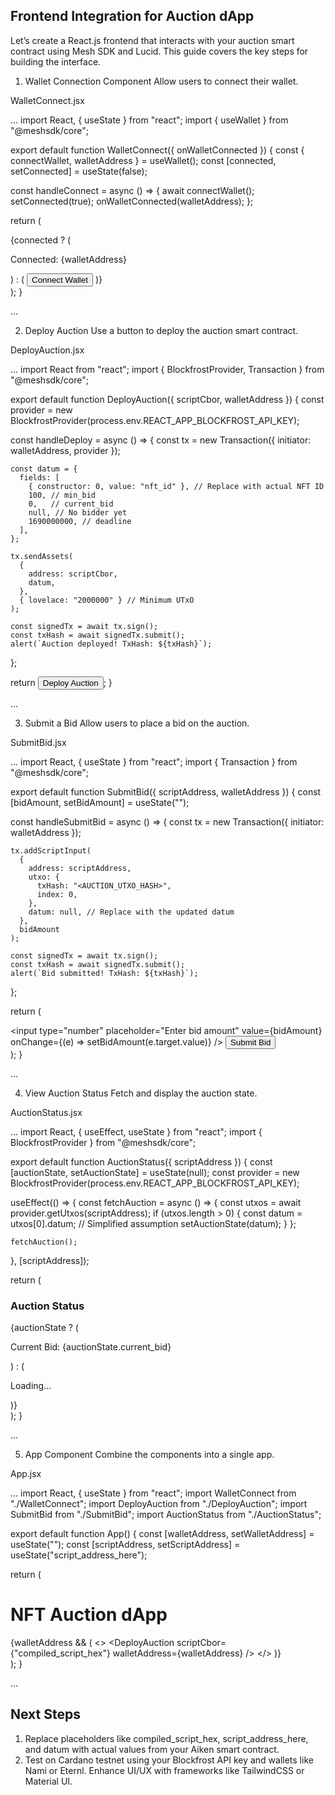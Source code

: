 ## Frontend Integration for Auction dApp
Let’s create a React.js frontend that interacts with your auction smart contract using Mesh SDK and Lucid.
This guide covers the key steps for building the interface.

1. Wallet Connection Component
Allow users to connect their wallet.

WalletConnect.jsx

...
import React, { useState } from "react";
import { useWallet } from "@meshsdk/core";

export default function WalletConnect({ onWalletConnected }) {
  const { connectWallet, walletAddress } = useWallet();
  const [connected, setConnected] = useState(false);

  const handleConnect = async () => {
    await connectWallet();
    setConnected(true);
    onWalletConnected(walletAddress);
  };

  return (
    <div>
      {connected ? (
        <p>Connected: {walletAddress}</p>
      ) : (
        <button onClick={handleConnect}>Connect Wallet</button>
      )}
    </div>
  );
}

...



2. Deploy Auction
Use a button to deploy the auction smart contract.

DeployAuction.jsx

...
import React from "react";
import { BlockfrostProvider, Transaction } from "@meshsdk/core";

export default function DeployAuction({ scriptCbor, walletAddress }) {
  const provider = new BlockfrostProvider(process.env.REACT_APP_BLOCKFROST_API_KEY);

  const handleDeploy = async () => {
    const tx = new Transaction({ initiator: walletAddress, provider });

    const datum = {
      fields: [
        { constructor: 0, value: "nft_id" }, // Replace with actual NFT ID
        100, // min_bid
        0,   // current_bid
        null, // No bidder yet
        1690000000, // deadline
      ],
    };

    tx.sendAssets(
      {
        address: scriptCbor,
        datum,
      },
      { lovelace: "2000000" } // Minimum UTxO
    );

    const signedTx = await tx.sign();
    const txHash = await signedTx.submit();
    alert(`Auction deployed! TxHash: ${txHash}`);
  };

  return <button onClick={handleDeploy}>Deploy Auction</button>;
}

...

3. Submit a Bid
Allow users to place a bid on the auction.

SubmitBid.jsx

...
import React, { useState } from "react";
import { Transaction } from "@meshsdk/core";

export default function SubmitBid({ scriptAddress, walletAddress }) {
  const [bidAmount, setBidAmount] = useState("");

  const handleSubmitBid = async () => {
    const tx = new Transaction({ initiator: walletAddress });

    tx.addScriptInput(
      {
        address: scriptAddress,
        utxo: {
          txHash: "<AUCTION_UTXO_HASH>",
          index: 0,
        },
        datum: null, // Replace with the updated datum
      },
      bidAmount
    );

    const signedTx = await tx.sign();
    const txHash = await signedTx.submit();
    alert(`Bid submitted! TxHash: ${txHash}`);
  };

  return (
    <div>
      <input
        type="number"
        placeholder="Enter bid amount"
        value={bidAmount}
        onChange={(e) => setBidAmount(e.target.value)}
      />
      <button onClick={handleSubmitBid}>Submit Bid</button>
    </div>
  );
}

...

4. View Auction Status
Fetch and display the auction state.

AuctionStatus.jsx

...
import React, { useEffect, useState } from "react";
import { BlockfrostProvider } from "@meshsdk/core";

export default function AuctionStatus({ scriptAddress }) {
  const [auctionState, setAuctionState] = useState(null);
  const provider = new BlockfrostProvider(process.env.REACT_APP_BLOCKFROST_API_KEY);

  useEffect(() => {
    const fetchAuction = async () => {
      const utxos = await provider.getUtxos(scriptAddress);
      if (utxos.length > 0) {
        const datum = utxos[0].datum; // Simplified assumption
        setAuctionState(datum);
      }
    };

    fetchAuction();
  }, [scriptAddress]);

  return (
    <div>
      <h3>Auction Status</h3>
      {auctionState ? (
        <p>Current Bid: {auctionState.current_bid}</p>
      ) : (
        <p>Loading...</p>
      )}
    </div>
  );
}

...

5. App Component
Combine the components into a single app.

App.jsx

...
import React, { useState } from "react";
import WalletConnect from "./WalletConnect";
import DeployAuction from "./DeployAuction";
import SubmitBid from "./SubmitBid";
import AuctionStatus from "./AuctionStatus";

export default function App() {
  const [walletAddress, setWalletAddress] = useState("");
  const [scriptAddress, setScriptAddress] = useState("script_address_here");

  return (
    <div>
      <h1>NFT Auction dApp</h1>
      <WalletConnect onWalletConnected={setWalletAddress} />
      {walletAddress && (
        <>
          <DeployAuction scriptCbor={"compiled_script_hex"} walletAddress={walletAddress} />
          <SubmitBid scriptAddress={scriptAddress} walletAddress={walletAddress} />
          <AuctionStatus scriptAddress={scriptAddress} />
        </>
      )}
    </div>
  );
}

...

## Next Steps
1. Replace placeholders like compiled_script_hex, script_address_here, and datum with actual values     from your Aiken smart contract.
2. Test on Cardano testnet using your Blockfrost API key and wallets like Nami or Eternl.
Enhance UI/UX with frameworks like TailwindCSS or Material UI.
